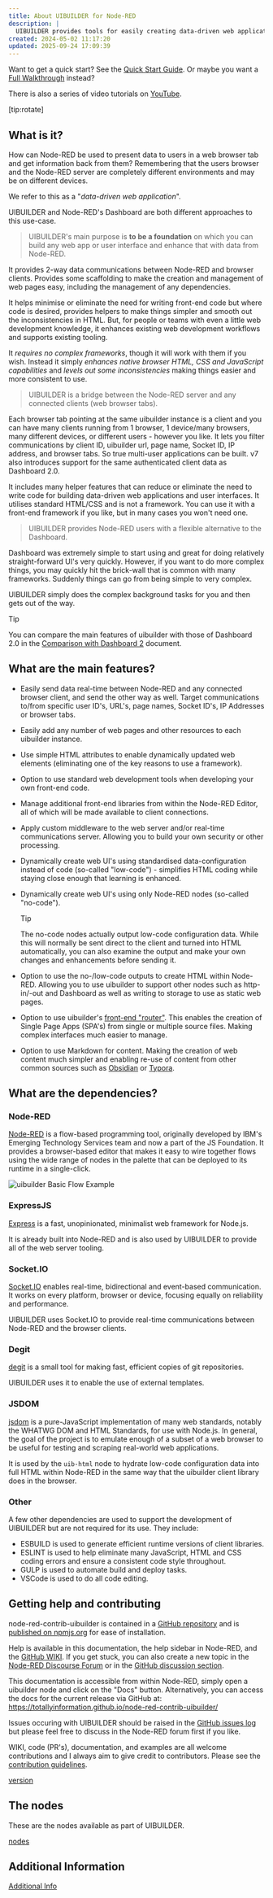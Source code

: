 ```yaml
---
title: About UIBUILDER for Node-RED
description: |
  UIBUILDER provides tools for easily creating data-driven web applications using the Node-RED low-code programming platform.
created: 2024-05-02 11:17:20
updated: 2025-09-24 17:09:39
---
```


Want to get a quick start? See the [Quick Start Guide](using/quickstart). Or maybe you want a [Full Walkthrough](walkthrough1) instead?

There is also a series of video tutorials on [YouTube](https://www.youtube.com/watch?v=IVWR_3cx05A&list=PL9IEADRqAal3mG3RcF0cJaaxIgFh3GdRQ).

[tip:rotate]

## What is it?

How can Node-RED be used to present data to users in a web browser tab and get information back from them? Remembering that the users browser and the Node-RED server are completely different environments and may be on different devices.

We refer to this as a "*data-driven web application*".

UIBUILDER and Node-RED's Dashboard are both different approaches to this use-case.

> UIBUILDER's main purpose is **to be a foundation** on which you can build any web app or user interface and enhance that with data from Node-RED.

It provides 2-way data communications between Node-RED and browser clients. Provides some scaffolding to make the creation and management of web pages easy, including the management of any dependencies.

It helps minimise or eliminate the need for writing front-end code but where code is desired, provides helpers to make things simpler and smooth out the inconsistencies in HTML. But, for people or teams with even a little web development knowledge, it enhances existing web development workflows and supports existing tooling.

It *requires no complex frameworks*, though it will work with them if you wish. Instead it simply *enhances native browser HTML, CSS and JavaScript capabilities* and *levels out some inconsistencies* making things easier and more consistent to use.

> UIBUILDER is a bridge between the Node-RED server and any connected clients (web browser tabs).

Each browser tab pointing at the same uibuilder instance is a client and you can have many clients running from 1 browser, 1 device/many browsers, many different devices, or different users - however you like. It lets you filter communications by client ID, uibuilder url, page name, Socket ID, IP address, and browser tabs. So true multi-user applications can be built. v7 also introduces support for the same authenticated client data as Dashboard 2.0.

It includes many helper features that can reduce or eliminate the need to write code for building data-driven web applications and user interfaces. It utilises standard HTML/CSS and is not a framework. You can use it with a front-end framework if you like, but in many cases you won't need one.

> UIBUILDER provides Node-RED users with a flexible alternative to the Dashboard.

Dashboard was extremely simple to start using and great for doing relatively straight-forward UI's very quickly. However, if you want to do more complex things, you may quickly hit the brick-wall that is common with many frameworks. Suddenly things can go from being simple to very complex.

UIBUILDER simply does the complex background tasks for you and then gets out of the way.
> [!TIP]
> You can compare the main features of uibuilder with those of Dashboard 2.0 in the [Comparison with Dashboard 2](using/compare-d2.md) document.

## What are the main features?

* Easily send data real-time between Node-RED and any connected browser client, and send the other way as well. Target communications to/from specific user ID's, URL's, page names, Socket ID's, IP Addresses or browser tabs.
* Easily add any number of web pages and other resources to each uibuilder instance.
* Use simple HTML attributes to enable dynamically updated web elements (eliminating one of the key reasons to use a framework).
* Option to use standard web development tools when developing your own front-end code.
* Manage additional front-end libraries from within the Node-RED Editor, all of which will be made available to client connections.
* Apply custom middleware to the web server and/or real-time communications server. Allowing you to build your own security or other processing.
* Dynamically create web UI's using standardised data-configuration instead of code (so-called "low-code") - simplifies HTML coding while staying close enough that learning is enhanced.
* Dynamically create web UI's using only Node-RED nodes (so-called "no-code").
  
  > [!TIP]
  > The no-code nodes actually output low-code configuration data. While this will normally be sent direct to the client and turned into HTML automatically, you can also examine the output and make your own changes and enhancements before sending it.

* Option to use the no-/low-code outputs to create HTML within Node-RED. Allowing you to use uibuilder to support other nodes such as http-in/-out and Dashboard as well as writing to storage to use as static web pages.
* Option to use uibuilder's [front-end "router"](client-docs/fe-router.md). This enables the creation of Single Page Apps (SPA's) from single or multiple source files. Making complex interfaces much easier to manage.
* Option to use Markdown for content. Making the creation of web content much simpler and enabling re-use of content from other common sources such as [Obsidian](https://obsidian.md) or [Typora](https://typora.io).

## What are the dependencies?

### Node-RED

[Node-RED](https://nodered.org/) is a flow-based programming tool, originally developed by IBM's Emerging Technology Services team and now a part of the JS Foundation. It provides a browser-based editor that makes it easy to wire together flows using the wide range of nodes in the palette that can be deployed to its runtime in a single-click.

![uibuilder Basic Flow Example](/images/uib-basic-flow-eg.png)

### ExpressJS

[Express](https://expressjs.com) is a fast, unopinionated, minimalist web framework for Node.js.

It is already built into Node-RED and is also used by UIBUILDER to provide all of the web server tooling.

### Socket.IO

[Socket.IO](https://socket.io/) enables real-time, bidirectional and event-based communication. It works on every platform, browser or device, focusing equally on reliability and performance.

UIBUILDER uses Socket.IO to provide real-time communications between Node-RED and the browser clients.

### Degit

[degit](https://github.com/Rich-Harris/degit) is a small tool for making fast, efficient copies of git repositories.

UIBUILDER uses it to enable the use of external templates.

### JSDOM

[jsdom](https://github.com/jsdom/jsdom) is a pure-JavaScript implementation of many web standards, notably the WHATWG DOM and HTML Standards, for use with Node.js. In general, the goal of the project is to emulate enough of a subset of a web browser to be useful for testing and scraping real-world web applications.

It is used by the `uib-html` node to hydrate low-code configuration data into full HTML within Node-RED in the same way that the uibuilder client library does in the browser.

### Other

A few other dependencies are used to support the development of UIBUILDER but are not required for its use. They include:

* ESBUILD is used to generate efficient runtime versions of client libraries.
* ESLINT is used to help eliminate many JavaScript, HTML and CSS coding errors and ensure a consistent code style throughout.
* GULP is used to automate build and deploy tasks.
* VSCode is used to do all code editing.

## Getting help and contributing

node-red-contrib-uibuilder is contained in a [GitHub repository](https://github.com/TotallyInformation/node-red-contrib-uibuilder) and is [published on npmjs.org](https://www.npmjs.com/package/node-red-contrib-uibuilder) for ease of installation.

Help is available in this documentation, the help sidebar in Node-RED, and the [GitHub WIKI](https://github.com/TotallyInformation/node-red-contrib-uibuilder/wiki). If you get stuck, you can also create a new topic in the [Node-RED Discourse Forum](https://discourse.nodered.org/tag/node-red-contrib-uibuilder) or in the [GitHub discussion section](https://github.com/TotallyInformation/node-red-contrib-uibuilder/discussions).

This documentation is accessible from within Node-RED, simply open a uibuilder node and click on the "Docs" button. Alternatively, you can access the docs for the current release via GitHub at: https://totallyinformation.github.io/node-red-contrib-uibuilder/

Issues occuring with UIBUILDER should be raised in the [GitHub issues log](https://github.com/TotallyInformation/node-red-contrib-uibuilder/issues) but please feel free to discuss in the Node-RED forum first if you like.

WIKI, code (PR's), documentation, and examples are all welcome contributions and I always aim to give credit to contributors. Please see the [contribution guidelines](https://github.com/TotallyInformation/node-red-contrib-uibuilder/blob/main/.github/CONTRIBUTING.md).

[version](.config/docs-version.md ':include')

## The nodes

These are the nodes available as part of UIBUILDER.

[nodes](nodes/README.md ':include')

## Additional Information

[Additional Info](.config/links.md ':include')

